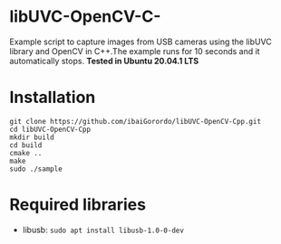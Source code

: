 # libUVC-OpenCV-C-
Example script to capture images from USB cameras using the libUVC library and OpenCV in C++.The example runs for 10 seconds and it automatically stops.
**Tested in Ubuntu 20.04.1 LTS**

# Installation
```
git clone https://github.com/ibaiGorordo/libUVC-OpenCV-Cpp.git 
cd libUVC-OpenCV-Cpp
mkdir build
cd build
cmake ..
make
sudo ./sample

```

# Required libraries
* libusb: ```sudo apt install libusb-1.0-0-dev```
